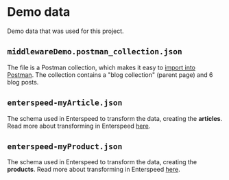 # Demo data

Demo data that was used for this project.

## `middlewareDemo.postman_collection.json`

The file is a Postman collection, which makes it easy to [import into Postman](https://learning.postman.com/docs/getting-started/importing-and-exporting-data/#importing-data-into-postman). The collection contains a "blog collection" (parent page) and 6 blog posts.

## `enterspeed-myArticle.json`

The schema used in Enterspeed to transform the data, creating the **articles**. Read more about transforming in Enterspeed [here](https://docs.enterspeed.com/transform).

## `enterspeed-myProduct.json`

The schema used in Enterspeed to transform the data, creating the **products**. Read more about transforming in Enterspeed [here](https://docs.enterspeed.com/transform).
